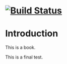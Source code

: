 #  [![Build Status](https://travis-ci.com/gzrjzcx/Pointer2SSP.svg?branch=gh-pages)](https://travis-ci.com/gzrjzcx/Pointer2SSP)

# Introduction

This is a book. 

This is a final test.